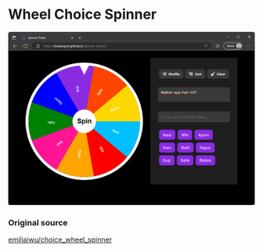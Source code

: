 # Wheel Choice Spinner
![Interface](https://raw.githubusercontent.com/bukanspot/spinner-picker/main/img/choice.png)

### Original source
[emiliaiwu/choice_wheel_spinner](https://github.com/emiliaiwu/choice_wheel_spinner)
